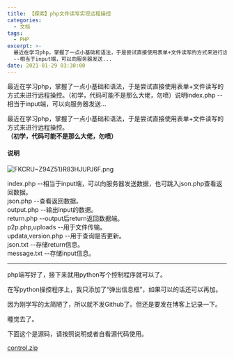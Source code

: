 ```yaml
---
title: 【探索】php文件读写实现远程操控
categories:
  - 文档
tags:
  - PHP
excerpt: >-
  最近在学习php，掌握了一点小基础和语法，于是尝试直接使用表单+文件读写的方式来进行远程操控。（初学，代码可能不是那么大佬，勿喷）说明index.php
  --相当于input端，可以向服务器发送...
date: 2021-01-29 03:30:00
---
```


最近在学习php，掌握了一点小基础和语法，于是尝试直接使用表单+文件读写的方式来进行远程操控。（初学，代码可能不是那么大佬，勿喷）说明index.php --相当于input端，可以向服务器发送...
<!-- more -->
最近在学习php，掌握了一点小基础和语法，于是尝试直接使用表单+文件读写的方式来进行远程操控。  
**（初学，代码可能不是那么大佬，勿喷）**

#### 说明

![FKCRU~Z94Z51}R83HJUPJ6F.png](https://old.blog.fwder.cn/usr/uploads/2021/01/46261671.png "FKCRU~Z94Z51}R83HJUPJ6F.png")

index.php --相当于input端，可以向服务器发送数据，也可跳入json.php查看返回数据。  
json.php --查看返回数据。  
output.php --输出input的数据。  
return.php --output后return返回数据端。  
p2p.php,uploads --用于文件传输。  
updata,version.php --用于查询是否更新。  
json.txt --存储return信息。  
message.txt --存储input信息。

* * *

php端写好了，接下来就用python写个控制程序就可以了。

在写python操控程序上，我只添加了“弹出信息框”，如果可以的话还可以再加。

因为刚学写的太简陋了，所以就不发Github了。但还是要发在博客上记录一下。

睡觉去了。

下面这个是源码，请按照说明或者自看源代码使用。

[control.zip](https://old.blog.fwder.cn/usr/uploads/2021/01/4068788841.zip)